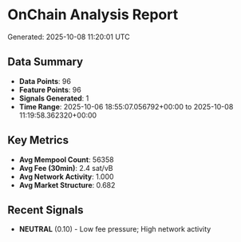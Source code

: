 # OnChain Analysis Report
Generated: 2025-10-08 11:20:01 UTC

## Data Summary
- **Data Points**: 96
- **Feature Points**: 96
- **Signals Generated**: 1
- **Time Range**: 2025-10-06 18:55:07.056792+00:00 to 2025-10-08 11:19:58.362320+00:00

## Key Metrics
- **Avg Mempool Count**: 56358
- **Avg Fee (30min)**: 2.4 sat/vB
- **Avg Network Activity**: 1.000
- **Avg Market Structure**: 0.682

## Recent Signals
- **NEUTRAL** (0.10) - Low fee pressure; High network activity
